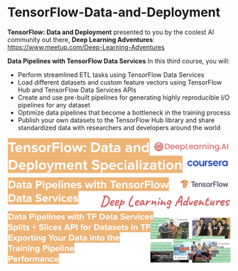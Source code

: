 # TensorFlow-Data-and-Deployment
**TensorFlow: Data and Deployment** presented to you by the coolest AI community out there, **Deep Learning Adventures**: https://www.meetup.com/Deep-Learning-Adventures  

**Data Pipelines with TensorFlow Data Services**
In this third course, you will:
- Perform streamlined ETL tasks using TensorFlow Data Services
- Load different datasets and custom feature vectors using TensorFlow Hub and TensorFlow Data Services APIs
- Create and use pre-built pipelines for generating highly reproducible I/O pipelines for any dataset
- Optimize data pipelines that become a bottleneck in the training process
- Publish your own datasets to the TensorFlow Hub library and share standardized data with researchers and developers around the world


![alt text](../images/TF-Data-and-Deployment-3.png)
